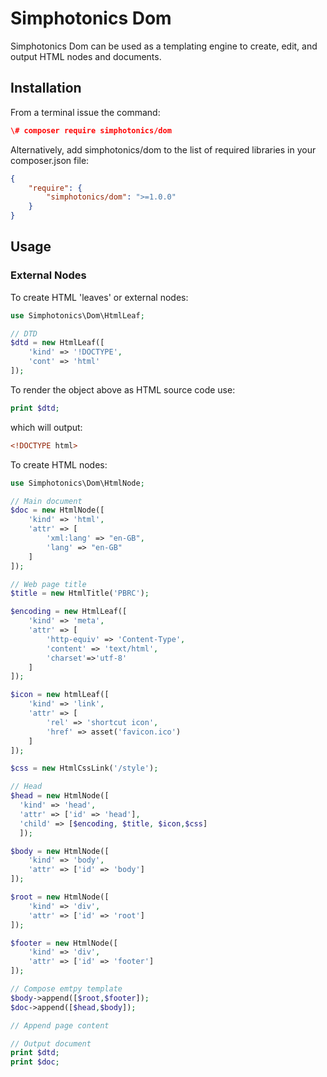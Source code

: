 # Simphotonics Dom

Simphotonics Dom can be used as a templating engine to create, edit, and output HTML nodes and documents. 

## Installation

From a terminal issue the command: 
```json
\# composer require simphotonics/dom 
```

Alternatively, add simphotonics/dom to the list of required libraries in your composer.json file:

```json
{
    "require": {
        "simphotonics/dom": ">=1.0.0"
    }
}
```

## Usage

### External Nodes
To create HTML 'leaves' or external nodes:
```php
use Simphotonics\Dom\HtmlLeaf;

// DTD
$dtd = new HtmlLeaf([
    'kind' => '!DOCTYPE',
    'cont' => 'html'
]);
```
To render the object above as HTML source code use:
```php
print $dtd;
```
which will output: 
```html
<!DOCTYPE html>
```

To create HTML nodes:
```php
use Simphotonics\Dom\HtmlNode;

// Main document
$doc = new HtmlNode([
    'kind' => 'html',
    'attr' => [
        'xml:lang' => "en-GB",
        'lang' => "en-GB"
    ]
]);
```


```php
// Web page title
$title = new HtmlTitle('PBRC');

$encoding = new HtmlLeaf([
    'kind' => 'meta',
    'attr' => [
        'http-equiv' => 'Content-Type', 
        'content' => 'text/html', 
        'charset'=>'utf-8'
    ]
]);

$icon = new htmlLeaf([
    'kind' => 'link',
    'attr' => [
        'rel' => 'shortcut icon',
        'href' => asset('favicon.ico')
    ]
]);

$css = new HtmlCssLink('/style');

// Head
$head = new HtmlNode([
  'kind' => 'head',
  'attr' => ['id' => 'head'],
  'child' => [$encoding, $title, $icon,$css]
  ]);

$body = new HtmlNode([
    'kind' => 'body', 
    'attr' => ['id' => 'body']
]);

$root = new HtmlNode([
    'kind' => 'div',
    'attr' => ['id' => 'root']
]);

$footer = new HtmlNode([
    'kind' => 'div',
    'attr' => ['id' => 'footer']
]);

// Compose emtpy template
$body->append([$root,$footer]);
$doc->append([$head,$body]);

// Append page content

// Output document
print $dtd;
print $doc;

```
